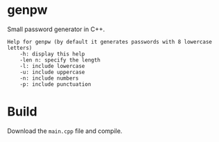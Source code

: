 # genpw
Small password generator in C++.
```
Help for genpw (by default it generates passwords with 8 lowercase letters)
	-h:	display this help
	-len n:	specify the length
	-l:	include lowercase
	-u:	include uppercase
	-n:	include numbers
	-p:	include punctuation
```
# Build
Download the `main.cpp` file and compile.
